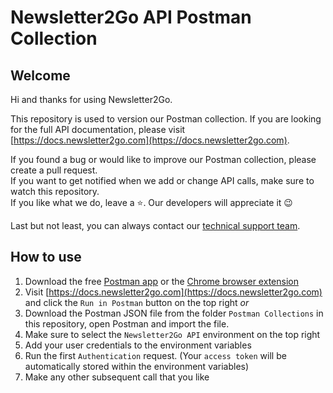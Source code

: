 # Newsletter2Go API Postman Collection

## Welcome 

Hi and thanks for using Newsletter2Go.

This repository is used to version our Postman collection. If you are looking for the full API documentation, please visit [https://docs.newsletter2go.com](https://docs.newsletter2go.com).


If you found a bug or would like to improve our Postman collection, please create a pull request.  
If you want to get notified when we add or change API calls, make sure to watch this repository.  
If you like what we do, leave a ⭐. Our developers will appreciate it 😉

Last but not least, you can always contact our [technical support team](mailto:support@newsletter2go.com?subject=Newsletter2Go%20API%20Postman%20Collection).

## How to use

1. Download the free [Postman app](https://www.getpostman.com/apps) or the [Chrome browser extension](https://chrome.google.com/webstore/detail/postman/fhbjgbiflinjbdggehcddcbncdddomop)
1. Visit [https://docs.newsletter2go.com](https://docs.newsletter2go.com) and click the `Run in Postman` button on the top right _or_   
1. Download the Postman JSON file from the folder `Postman Collections` in this repository, open Postman and import the file.  
1. Make sure to select the `Newsletter2Go API` environment on the top right  
1. Add your user credentials to the environment variables
1. Run the first `Authentication` request. (Your `access token` will be automatically stored within the environment variables)
1. Make any other subsequent call that you like 